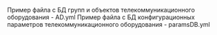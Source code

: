 Пример файла с БД групп и объектов телекоммуникационного оборудования - AD.yml
Пример файла с БД конфигурационных параметров телекоммуникационного оборудования - paramsDB.yml
